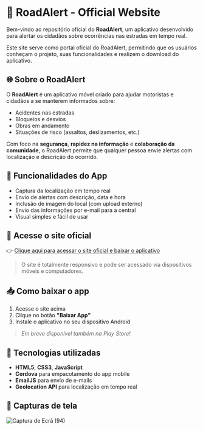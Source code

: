 # 🚨 RoadAlert - Official Website

Bem-vindo ao repositório oficial do **RoadAlert**, um aplicativo desenvolvido para alertar os cidadãos sobre ocorrências nas estradas em tempo real.

Este site serve como portal oficial do RoadAlert, permitindo que os usuários conheçam o projeto, suas funcionalidades e realizem o download do aplicativo.

## 🌐 Sobre o RoadAlert

O **RoadAlert** é um aplicativo móvel criado para ajudar motoristas e cidadãos a se manterem informados sobre:

- Acidentes nas estradas
- Bloqueios e desvios
- Obras em andamento
- Situações de risco (assaltos, deslizamentos, etc.)

Com foco na **segurança**, **rapidez na informação** e **colaboração da comunidade**, o RoadAlert permite que qualquer pessoa envie alertas com localização e descrição do ocorrido.

## 📱 Funcionalidades do App

- Captura da localização em tempo real
- Envio de alertas com descrição, data e hora
- Inclusão de imagem do local (com upload externo)
- Envio das informações por e-mail para a central
- Visual simples e fácil de usar

## 🔗 Acesse o site oficial

👉 [Clique aqui para acessar o site oficial e baixar o aplicativo]([https://seu-site-aqui.com](https://ricx-fn.github.io/roadalert/index.html))

> O site é totalmente responsivo e pode ser acessado via dispositivos móveis e computadores.

## 📥 Como baixar o app

1. Acesse o site acima
2. Clique no botão **"Baixar App"**
3. Instale o aplicativo no seu dispositivo Android

> *Em breve disponível também na Play Store!*

## 🚀 Tecnologias utilizadas

- **HTML5**, **CSS3**, **JavaScript**
- **Cordova** para empacotamento do app mobile
- **EmailJS** para envio de e-mails
- **Geolocation API** para localização em tempo real

## 📸 Capturas de tela

![Captura de Ecrã (94)](https://github.com/user-attachments/assets/2e3a6f2c-caa8-412f-be60-27d9b61d2398)

